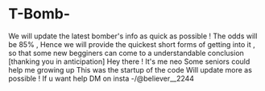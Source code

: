 # T-Bomb-
We will update the latest bomber's info as quick as possible ! The odds will be 85% , Hence we will provide the quickest short forms of getting into it , so that some new begginers can come to a understandable conclusion [thanking you in anticipation]
Hey there ! 
It's me neo
Some seniors could help me growing up 
This was the startup of the code 
Will update more as possible !
If u want help DM on insta 
-/@believer__2244
